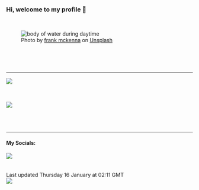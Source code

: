 <h3>Hi, welcome to my profile 👋</h3>

<br />
<figure>
  <img
    src="https://images.unsplash.com/photo-1476673160081-cf065607f449?crop=entropy&cs=tinysrgb&fit=max&fm=jpg&ixid=M3wyNzQ3MDB8MHwxfHJhbmRvbXx8fHx8fHx8fDE3MzY5ODk4NTZ8&ixlib=rb-4.0.3&q=80&w=1080&auto=format"
    alt="body of water during daytime" 
  />
  <figcaption>Photo by <a
    href="https://unsplash.com/@frankiefoto?utm_source=Profile%20readme&utm_medium=referral">frank mckenna</a> on <a
    href="https://unsplash.com/?utm_source=Profile%20readme&utm_medium=referral">Unsplash</a></figcaption>
</figure>




  <br /><br /><br />

<hr />
<img
  src="https://github-readme-stats.vercel.app/api?username=shanelucy&show_icons=true&theme=calm"
/>
<br /><br /><br />

<img 
  src="https://github-readme-stats.vercel.app/api/top-langs/?username=shanelucy&theme=calm"
/>
<br /><br /><br /><br />
<hr />
<h4>My Socials:</h4>
<a href="https://uk.linkedin.com/in/shane-lucy-4735b616a">
  <img
    src="https://img.shields.io/badge/linkedin%20-%230077B5.svg?&style=for-the-badge&logo=linkedin&logoColor=white"
  />
</a>
<br /><br /><br />
Last updated Thursday 16 January at 02:11 GMT
<br />
<img
  src="https://github.com/ShaneLucy/ShaneLucy/workflows/README%20build/badge.svg"
/>
